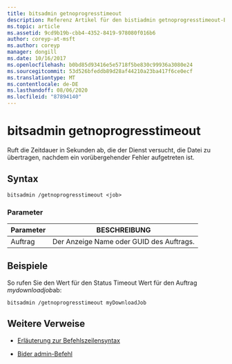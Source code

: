 ```yaml
---
title: bitsadmin getnoprogresstimeout
description: Referenz Artikel für den bistiadmin getnoprogresstimeout-Befehl, der die Zeitspanne (in Sekunden) angibt, die der Dienst versucht, die Datei zu übertragen, nachdem ein vorübergehender Fehler auftritt.
ms.topic: article
ms.assetid: 9cd9b19b-cbb4-4352-8419-978080f016b6
author: coreyp-at-msft
ms.author: coreyp
manager: dongill
ms.date: 10/16/2017
ms.openlocfilehash: b0bd85d93416e5e5718f5be830c99936a3080e24
ms.sourcegitcommit: 53d526bfeddb89d28af44210a23ba417f6ce0ecf
ms.translationtype: MT
ms.contentlocale: de-DE
ms.lasthandoff: 08/06/2020
ms.locfileid: "87894140"
---
```

# <a name="bitsadmin-getnoprogresstimeout"></a>bitsadmin getnoprogresstimeout

Ruft die Zeitdauer in Sekunden ab, die der Dienst versucht, die Datei zu übertragen, nachdem ein vorübergehender Fehler aufgetreten ist.

## <a name="syntax"></a>Syntax

```
bitsadmin /getnoprogresstimeout <job>
```

### <a name="parameters"></a>Parameter

| Parameter | BESCHREIBUNG |
| -------------- | -------------- |
| Auftrag | Der Anzeige Name oder GUID des Auftrags. |

## <a name="examples"></a>Beispiele

So rufen Sie den Wert für den Status Timeout Wert für den Auftrag *mydownloadjob*ab:

```
bitsadmin /getnoprogresstimeout myDownloadJob
```

## <a name="additional-references"></a>Weitere Verweise

- [Erläuterung zur Befehlszeilensyntax](command-line-syntax-key.md)

- [Bider admin-Befehl](bitsadmin.md)

